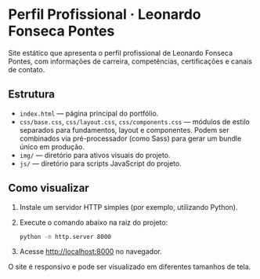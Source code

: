 # Perfil Profissional · Leonardo Fonseca Pontes

Site estático que apresenta o perfil profissional de Leonardo Fonseca Pontes, com
informações de carreira, competências, certificações e canais de contato.

## Estrutura

- `index.html` — página principal do portfólio.
- `css/base.css`, `css/layout.css`, `css/components.css` — módulos de estilo
  separados para fundamentos, layout e componentes. Podem ser combinados via
  pré-processador (como Sass) para gerar um bundle único em produção.
- `img/` — diretório para ativos visuais do projeto.
- `js/` — diretório para scripts JavaScript do projeto.

## Como visualizar

1. Instale um servidor HTTP simples (por exemplo, utilizando Python).
2. Execute o comando abaixo na raiz do projeto:

   ```bash
   python -m http.server 8000
   ```

3. Acesse <http://localhost:8000> no navegador.

O site é responsivo e pode ser visualizado em diferentes tamanhos de tela.
